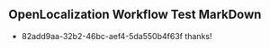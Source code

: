 ## OpenLocalization Workflow Test MarkDown
* 82add9aa-32b2-46bc-aef4-5da550b4f63f thanks!

<!--HONumber=Jul16_HO2-->



